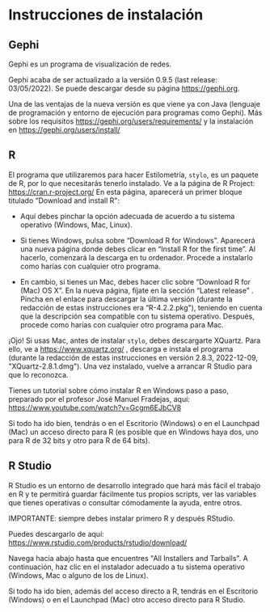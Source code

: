 # Instrucciones de instalación

## **Gephi** 

Gephi es un programa de visualización de redes.

Gephi acaba de ser actualizado a la versión 0.9.5 (last release: 03/05/2022). Se puede descargar desde su página https://gephi.org.

Una de las ventajas de la nueva versión es que viene ya con Java (lenguaje de programación y entorno de ejecución para programas como Gephi). Más sobre los requisitos https://gephi.org/users/requirements/ y la instalación en https://gephi.org/users/install/   

## **R**

El programa que utilizaremos para hacer Estilometría, `stylo`, es un paquete de R, por lo que necesitarás tenerlo instalado.
Ve a la página de R Project: https://cran.r-project.org/
En esta página, aparecerá un primer bloque titulado “Download and install R":

- Aquí debes pinchar la opción adecuada de acuerdo a tu sistema operativo (Windows, Mac, Linux).

- Si tienes Windows, pulsa sobre “Download R for Windows”. Aparecerá una nueva página donde debes clicar en “Install R for the first time”. Al hacerlo, comenzará la descarga en tu ordenador. Procede a instalarlo como harías con cualquier otro programa.

- En cambio, si tienes un Mac, debes hacer clic sobre “Download R for (Mac) OS X”. En la nueva página, fíjate en la sección “Latest release” . Pincha en el enlace para descargar la última versión (durante la redacción de estas instrucciones era “R-4.2.2.pkg"), teniendo en cuenta que la descripción sea compatible con tu sistema operativo. Después, procede como harías con cualquier otro programa para Mac.

¡Ojo! Si usas Mac, antes de instalar `stylo`, debes descargarte XQuartz. Para ello, ve a https://www.xquartz.org/ , descarga e instala el programa (durante la redacción de estas instrucciones en versión 2.8.3, 2022-12-09, "XQuartz-2.8.1.dmg").  Una vez instalado, vuelve a arrancar R Studio para que lo reconozca.

<!-- Atención a las últimas versiones para no confundir, quizá redactar de otra manera -->

Tienes un tutorial sobre cómo instalar R en Windows paso a paso, preparado por el profesor José Manuel Fradejas, aquí: https://www.youtube.com/watch?v=Gcgm6EJbCV8 

Si todo ha ido bien, tendrás o en el Escritorio (Windows) o en el Launchpad (Mac) un acceso directo para R (es posible que en Windows haya dos, uno para R de 32 bits y otro para R de 64 bits).
 
## **R Studio**

R Studio es un entorno de desarrollo integrado que hará más fácil el trabajo en R y te permitirá guardar fácilmente tus propios scripts, ver las variables que tienes operativas o consultar cómodamente la ayuda, entre otros.

IMPORTANTE: siempre debes instalar primero R y después RStudio.

Puedes descargarlo de aquí: https://www.rstudio.com/products/rstudio/download/

Navega hacia abajo hasta que encuentres "All Installers and Tarballs". A continuación, haz clic en el instalador adecuado a tu sistema operativo (Windows, Mac o alguno de los de Linux).

Si todo ha ido bien, además del acceso directo a R, tendrás en el Escritorio (Windows) o en el Launchpad (Mac) otro acceso directo para R Studio.
 
